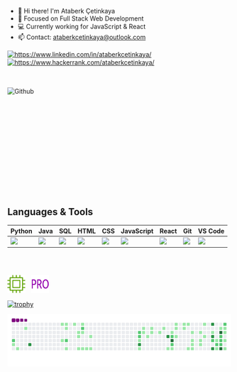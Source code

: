 - 👋 Hi there! I'm Ataberk Çetinkaya
- 🎯 Focused on Full Stack Web Development
- 💻 Currently working for JavaScript & React
- 📫 Contact: ataberkcetinkaya@outlook.com

<a href="https://www.linkedin.com/in/ataberkcetinkaya/" target="blank"><img align="center" src="https://raw.githubusercontent.com/rahuldkjain/github-profile-readme-generator/master/src/images/icons/Social/linked-in-alt.svg" alt="https://www.linkedin.com/in/ataberkcetinkaya/" height="30" width="40" /></a>
<a href="https://www.hackerrank.com/ataberkcetinkaya/" target="blank"><img align="center" src="https://raw.githubusercontent.com/rahuldkjain/github-profile-readme-generator/master/src/images/icons/Social/hackerrank.svg" alt="https://www.hackerrank.com/ataberkcetinkaya/" height="30" width="40" /></a>

<br></br>
<img width="300" align="left" alt="Github" src="https://pbs.twimg.com/media/CqzJkJ_VYAA5CtM?format=jpg&name=small" />
<br></br>
<br></br>
<br></br>
<br></br>
<br></br>
<br></br>
<br></br>

<h2> Languages & Tools </h2>

<table>
<thead>
<tr>
<th align="center">Python</th>
<th align="center">Java</th>
<th align="center">SQL</th>
<th align="center">HTML</th>
<th align="center">CSS</th>
<th align="center">JavaScript</th>
<th align="center">React</th>
<th align="center">Git</th>
<th align="center">VS Code</th>
  </tr>
</thead>
<tbody>
<tr>
<td><img style="width: 100px; max-width: 100%;" src="https://media.giphy.com/media/KAq5w47R9rmTuvWOWa/giphy.gif"></a></td>
  
<td><img style="width: 100px; max-width: 100%;" src="https://c.tenor.com/4HB9Nz7r4PsAAAAi/java-coffee.gif"></a></td>

<td><img style="width: 100px; max-width: 100%;" src="https://media.giphy.com/media/vISmwpBJUNYzukTnVx/giphy.gif"></a></td>

<td><img style="width: 100px; max-width: 100%;" src="https://media.giphy.com/media/QssGEmpkyEOhBCb7e1/giphy.gif"></a></td>
  
<td><img style="width: 100px; max-width: 100%;" src="https://media.giphy.com/media/CEHtFH3rJ6xdhBUKIT/giphy.gif"></a></td>
  
<td><img style="width: 100px; max-width: 100%;" src="https://media.giphy.com/media/ln7z2eWriiQAllfVcn/giphy.gif"></a></td>
  
<td><img style="width: 100px; max-width: 100%;" src="https://media.giphy.com/media/eNAsjO55tPbgaor7ma/giphy.gif"></a></td>
  
<td><img style="width: 100px; max-width: 100%;" src="https://media.giphy.com/media/kH1DBkPNyZPOk0BxrM/giphy.gif"></a></td>
  
<td><img style="width: 100px; max-width: 100%;" src="https://media.giphy.com/media/IdyAQJVN2kVPNUrojM/giphy.gif"></a></td>
</tr>
</tbody>
</table>
<br></br>

<a href='https://docs.github.com/en/developers'><img src='https://raw.githubusercontent.com/acervenky/animated-github-badges/master/assets/devbadge.gif' width='40' height='40'></a> <a href='https://github.com/pricing'><img src='https://raw.githubusercontent.com/acervenky/animated-github-badges/master/assets/pro.gif' width='40' height='40'></a> 

[![trophy](https://github-profile-trophy.vercel.app/?username=ataberkcetinkaya)](https://github.com/ryo-ma/github-profile-trophy)

![snake gif](https://github.com/ataberkcetinkaya/ataberkcetinkaya/blob/output/github-contribution-grid-snake.gif)
